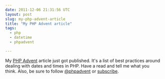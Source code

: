```yaml
---
date: 2011-12-06 21:31:56 UTC
layout: post
slug: my-php-advent-article
title: "My PHP Advent article"
tags:
  - php
  - datetime
  - phpadvent

---
```

<p>
My <a href="http://phpadvent.org/2011/dates-and-times-by-evert-pot">PHP Advent</a> article just got published. It's a list of best practices around dealing with dates and times in PHP. Have a read and tell me what you think. Also, be sure to follow <a href="https://twitter.com/#!/phpadvent">@phpadvent</a> or <a href="http://feeds.feedburner.com/phpadvent">subscribe</a>.
</p>
